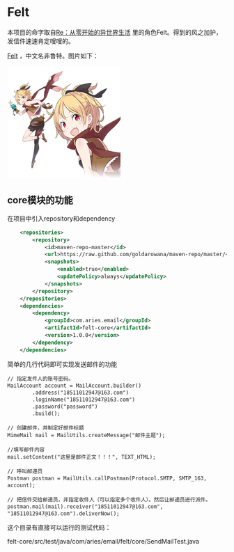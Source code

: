 # Felt
本项目的命字取自[Re：从零开始的异世界生活](https://baike.baidu.com/item/Re%EF%BC%9A%E4%BB%8E%E9%9B%B6%E5%BC%80%E5%A7%8B%E7%9A%84%E5%BC%82%E4%B8%96%E7%95%8C%E7%94%9F%E6%B4%BB/16684334?fr=aladdin#3)
里的角色Felt。得到的风之加护，发信件速速肯定嗖嗖的。

[Felt](https://baike.baidu.com/item/%E8%8F%B2%E9%B2%81%E7%89%B9 "link")
，中文名非鲁特。图片如下：

![avatar](./doc/pic/felt.jpg)

## core模块的功能
在项目中引入repository和dependency
```xml
    <repositories>
        <repository>
            <id>maven-repo-master</id>
            <url>https://raw.github.com/goldarowana/maven-repo/master/</url>
            <snapshots>
                <enabled>true</enabled>
                <updatePolicy>always</updatePolicy>
            </snapshots>
        </repository>
    </repositories>
    <dependencies>
        <dependency>
            <groupId>com.aries.email</groupId>
            <artifactId>felt-core</artifactId>
            <version>1.0.0</version>
        </dependency>
    </dependencies>
```


简单的几行代码即可实现发送邮件的功能
```
// 指定发件人的账号密码。
MailAccount account = MailAccount.builder()
        .address("18511012947@163.com")
        .loginName("18511012947@163.com")
        .password("password")
        .build();

// 创建邮件，并制定好邮件标题
MimeMail mail = MailUtils.createMessage("邮件主题");
        
//填写邮件内容
mail.setContent("这里是邮件正文！！！", TEXT_HTML);
        
// 呼叫邮递员
Postman postman = MailUtils.callPostman(Protocol.SMTP, SMTP_163, account);
        
// 把信件交给邮递员，并指定收件人（可以指定多个收件人）。然后让邮递员进行派件。
postman.mail(mail).receiver("18511012947@163.com", "18511012947@163.com").deliverNow();
```
这个目录有直接可以运行的测试代码：

felt-core/src/test/java/com/aries/email/felt/core/SendMailTest.java